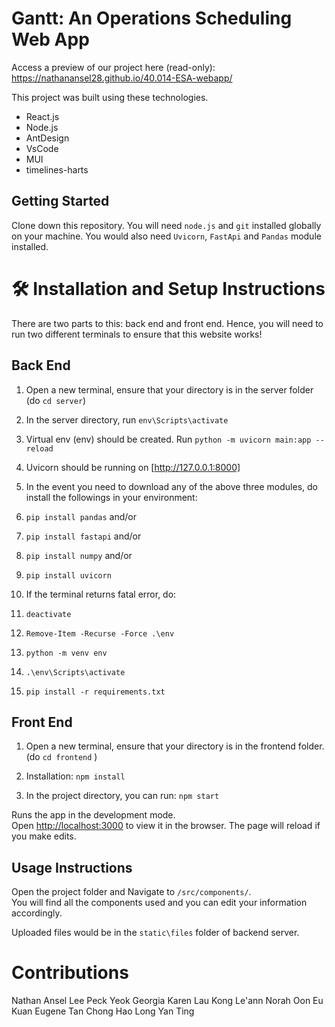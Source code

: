 # Gantt: An Operations Scheduling Web App
Access a preview of our project here (read-only): https://nathanansel28.github.io/40.014-ESA-webapp/

This project was built using these technologies.
- React.js
- Node.js
- AntDesign
- VsCode
- MUI
- timelines-harts

## Getting Started
Clone down this repository. You will need `node.js` and `git` installed globally on your machine. You would also need `Uvicorn`,  `FastApi` and  `Pandas` module installed.

# 🛠 Installation and Setup Instructions
There are two parts to this: back end and front end. Hence, you will need to run two different terminals to ensure that this website works!

## Back End 

1. Open a new terminal, ensure that your directory is in the server folder (do `cd server`)

2. In the server directory, run `env\Scripts\activate`

3. Virtual env (env) should be created. Run `python -m uvicorn main:app --reload`

4. Uvicorn should be running on [http://127.0.0.1:8000]

5. In the event you need to download any of the above three modules, do install the followings in your environment:
  1. `pip install pandas` and/or
  2.  `pip install fastapi` and/or
  3.  `pip install numpy` and/or
  4.  `pip install uvicorn`

6. If the terminal returns fatal error, do:
  1. `deactivate`
  2. `Remove-Item -Recurse -Force .\env`
  3. `python -m venv env`
  4. `.\env\Scripts\activate`
  5. `pip install -r requirements.txt`

## Front End

1. Open a new terminal, ensure that your directory is in the frontend folder. (do `cd frontend` )

1. Installation: `npm install`

1. In the project directory, you can run: `npm start`

Runs the app in the development mode.\
Open [http://localhost:3000](http://localhost:3000) to view it in the browser.
The page will reload if you make edits.

## Usage Instructions

Open the project folder and Navigate to `/src/components/`. <br/>
You will find all the components used and you can edit your information accordingly.

Uploaded files would be in the `static\files` folder of backend server.

# Contributions
Nathan Ansel
Lee Peck Yeok
Georgia Karen Lau
Kong Le'ann Norah
Oon Eu Kuan Eugene
Tan Chong Hao
Long Yan Ting
